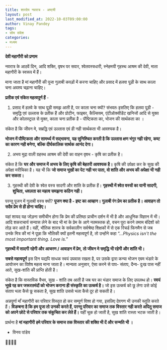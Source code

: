 ```yaml
---
title: शारदेय नवरात्र - अष्टमी
layout: post
last_modified_at: 2022-10-03T09:00:00
author: Vinay Pandey
tags:
- सोम संदेश
categories:
- मध्यम
---
```

**देवी महागौरी को प्रणाम**

नवरात्र के आठवें दिन, आदि शक्ति, वृषभ पर सवार, श्वेतवस्त्रधारी, स्नेहमयी गृहस्थ आश्रम की देवी, माता  महागौरी के स्वरूप में हैं। 

माना जाता है मां महागौरी की पूजा गुलाबी कपड़ों में करना चाहिए और प्रसाद में हलवा पूड़ी के साथ काला चना अवश्य चढ़ाना चाहिए। 

**प्रतीक एवं संकेत महत्वपूर्ण हैं** -

1. प्रसाद में हलवे के साथ पूड़ी समझ आती है, पर काला चना क्यों? संभवतः इसलिए कि हलवा पूड़ी  - समृद्धि एवं उल्लास के प्रतीक हैं और प्रोटीन, फाइबर,  कैल्सियम, एंटीऑक्‍सीडेंट खनिजों आदि से युक्त और कोलस्ट्राल से मुक्त, काला चना प्रतीक है - पौष्टिकता का, भोजन की सार्थकता का ।

संकेत है कि जीवन मे, सम्रद्धि एवं उल्लास एवं ही नही सार्थकता भी आवश्यक है। 

**भोजन में पौष्टिकता और सामर्थ्य में सद्भावना, यह सुनिश्चित करती है कि उल्लास क्षण भंगुर नही रहेगा, कष्ट का कारण नही बनेगा, बल्कि दीर्घकालिक सार्थक आनंद देगा।**

2. अभय मुद्रा वाली ग्रहस्थ आश्रम की देवी का वाहन वृषभ - कृषि का प्रतीक है।

संकेत है कि  **घर और समाज में अभय के लिए कृषि की बेहतरी आवश्यक है।** कृषि की उपेक्षा कर के सुख की अपेक्षा मरीचिका है। यह भी कि **जो समाज भूखों का पेट नही भर पाता, वो शांति और अभय की अपेक्षा भी नही कर सकता।** 

3. गृहस्थी की देवी के श्वेत वस्त्र सादगी और शांति के प्रतीक हैं। **गृहस्थी में श्वेत वस्त्रों का यानी सादगी, शुचिता, धवलता का महत्व समझना कठिन नही।**

परन्तु पूजन में गुलाबी वस्त्र क्यों? 
**पूजन क्या है - इष्ट का आव्हान। गुलाबी रंग प्रेम का प्रतीक है। आवाहन तो सदैव प्रेम से ही होना चाहिए।**

 यहां शायद यह जोड़ना समीचीन होगा कि प्रेम की प्रतिष्ठा प्राचीन दर्शन में भी है और आधुनिक विज्ञान में भी। आदि शकराचार्य सन्यास लेने के बाद भी मां के प्रेम के आगे नतमस्तक हो, वचन पूरा करने तमाम बंदिशों को तोड़ कर आते हैं। वहीं, भौतिक शास्त्र के सर्वकालीन सर्वश्रेष्ठ शिक्षकों में से एक रिचर्ड फिनमैन से जब उनके मित्र की मां ने पूछा कि भौतिकी क्यों इतनी महत्वपूर्ण है, तो उन्होंने कहा *"...Physics isn't  the most important thing. Love is."*

**गृहस्थी में सादगी रहेगी और आचरण / आवाहन में प्रेम, तो जीवन मे समृद्धि भी रहेगी और शांति भी।**

**सबसे महत्वपूर्ण**
इस दिन यद्यपि साधक स्वयं उपवास रखता है, पर उसके द्वारा कन्या भोजन एवम भंडारे के आयोजन का विशेष महत्व माना जाता है। मान्यता अनुसार, ऐसा करने से पाप- संताप, दैन्य- दुःख पास नहीं आते, सुख-शांति की प्राप्ति होती है।

संकेत है कि वास्तविक वैभव, सुख - शांति तब आती है जब घर का भंडार समाज के लिए उपलब्ध हो। **स्वयं भूखे रह कर जरूरतमंदों को भोजन कराना ही संस्कृति का उत्कर्ष है।** जो इस उत्कर्ष को छू लेगा उसे कोई संताप भला कैसे छू सकता है, सुख शांति उससे भला कैसे दूर हो सकती है।

अन्नपूर्णा माँ महागौरी का परिवार विस्तृत हो कर सम्पूर्ण विश्व हो गया, इसलिए देवगण भी उनकी स्तुति करते हैं। **विडम्बना है कि हम पूजा तो उनकी करते हैं, परन्तु परिवार का समाज तक विस्तार नही करते अपितु समाज को अपने छोटे से परिवार तक संकुचित कर लेते हैं।** यहीं चूक हो जाती है, सुख शांति रास्ता भटक जाती है।

प्रार्थना है
**मां महागौरी**
**हमे परिवार के समाज तक विस्तार की शक्ति भी दें और सन्मति भी ।**

- विनय पांडेय

🙏🌷🌷🙏


